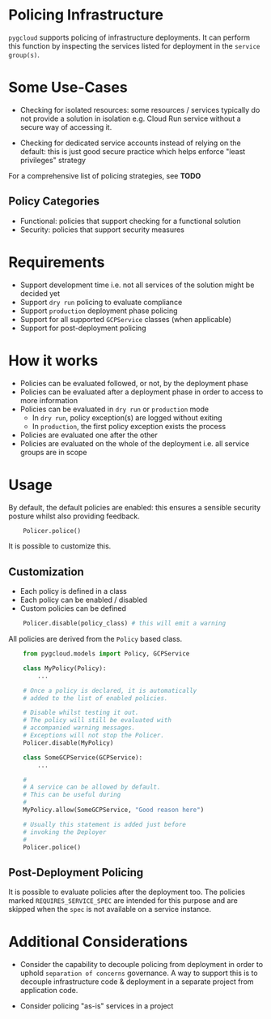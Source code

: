 # Policing Infrastructure

`pygcloud` supports policing of infrastructure deployments. It can perform this function by inspecting the services listed for deployment in the `service group(s)`.

# Some Use-Cases

* Checking for isolated resources: some resources / services typically do not provide a solution in isolation e.g. Cloud Run service without a secure way of accessing it.

* Checking for dedicated service accounts instead of relying on the default: this is just good secure practice which helps enforce "least privileges" strategy

For a comprehensive list of policing strategies, see **TODO**

## Policy Categories

* Functional: policies that support checking for a functional solution
* Security: policies that support security measures

# Requirements

* Support development time i.e. not all services of the solution might be decided yet
* Support `dry run` policing to evaluate compliance
* Support `production` deployment phase policing
* Support for all supported `GCPService` classes (when applicable)
* Support for post-deployment policing

# How it works

* Policies can be evaluated followed, or not, by the deployment phase
* Policies can be evaluated after a deployment phase in order to access to more information
* Policies can be evaluated in `dry run` or `production` mode
  * In `dry run`, policy exception(s) are logged without exiting
  * In `production`, the first policy exception exists the process
* Policies are evaluated one after the other
* Policies are evaluated on the whole of the deployment i.e. all service groups are in scope

# Usage

By default, the default policies are enabled: this ensures a sensible security posture whilst also providing feedback. 

```python
    Policer.police()
```

It is possible to customize this.

## Customization

* Each policy is defined in a class
* Each policy can be enabled / disabled
* Custom policies can be defined

```python
    Policer.disable(policy_class) # this will emit a warning
```

All policies are derived from the `Policy` based class.

```python
    from pygcloud.models import Policy, GCPService

    class MyPolicy(Policy):
        ...

    # Once a policy is declared, it is automatically
    # added to the list of enabled policies.

    # Disable whilst testing it out.
    # The policy will still be evaluated with
    # accompanied warning messages.
    # Exceptions will not stop the Policer.
    Policer.disable(MyPolicy)

    class SomeGCPService(GCPService):
        ...

    #
    # A service can be allowed by default.
    # This can be useful during 
    #
    MyPolicy.allow(SomeGCPService, "Good reason here")

    # Usually this statement is added just before
    # invoking the Deployer
    #
    Policer.police()
```

## Post-Deployment Policing

It is possible to evaluate policies after the deployment too. The policies marked `REQUIRES_SERVICE_SPEC` are intended for this purpose and are skipped when the `spec` is not available on a service instance.

# Additional Considerations

* Consider the capability to decouple policing from deployment in order to uphold `separation of concerns` governance. A way to support this is to decouple infrastructure code & deployment in a separate project from application code.

* Consider policing "as-is" services in a project
